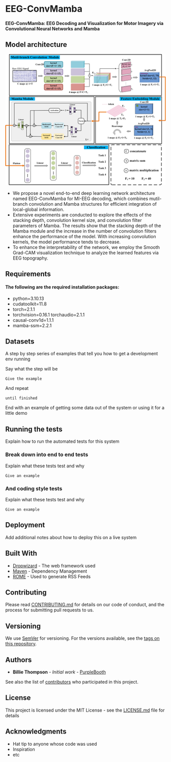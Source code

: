# EEG-ConvMamba

#### EEG-ConvMamba: EEG Decoding and Visualization for Motor Imagery via Convolutional Neural Networks and Mamba

## Model architecture

<div align="center">
  <img src="https://github.com/Jianxi-Huang/EEG-ConvMamba/blob/main/Model%20Architecture.png" width="700px">
</div>


* We propose a novel end-to-end deep learning network architecture named EEG-ConvMamba for MI-EEG decoding, which combines mutil-branch convolution and Mamba structures for efficient integration of local-global information.
* Extensive experiments are conducted to explore the effects of the stacking depth, convolution kernel size, and convolution filter parameters of Mamba. The results show that the stacking depth of the Mamba module and the increase in the number of convolution         filters enhance the performance of the model. With increasing convolution kernels, the model performance tends to decrease.
* To enhance the interpretability of the network, we employ the Smooth Grad-CAM visualization technique to analyze the learned features via EEG topography.
## Requirements

#### The following are the required installation packages:
* python=3.10.13
* cudatoolkit=11.8
* torch=2.1.1
* torchvision=0.16.1 torchaudio=2.1.1
* causal-conv1d=1.1.1
* mamba-ssm=2.2.1
  
## Datasets

A step by step series of examples that tell you how to get a development env running

Say what the step will be

```
Give the example
```

And repeat

```
until finished
```

End with an example of getting some data out of the system or using it for a little demo

## Running the tests

Explain how to run the automated tests for this system

### Break down into end to end tests

Explain what these tests test and why

```
Give an example
```

### And coding style tests

Explain what these tests test and why

```
Give an example
```

## Deployment

Add additional notes about how to deploy this on a live system

## Built With

* [Dropwizard](http://www.dropwizard.io/1.0.2/docs/) - The web framework used
* [Maven](https://maven.apache.org/) - Dependency Management
* [ROME](https://rometools.github.io/rome/) - Used to generate RSS Feeds

## Contributing

Please read [CONTRIBUTING.md](https://gist.github.com/PurpleBooth/b24679402957c63ec426) for details on our code of conduct, and the process for submitting pull requests to us.

## Versioning

We use [SemVer](http://semver.org/) for versioning. For the versions available, see the [tags on this repository](https://github.com/your/project/tags). 

## Authors

* **Billie Thompson** - *Initial work* - [PurpleBooth](https://github.com/PurpleBooth)

See also the list of [contributors](https://github.com/your/project/contributors) who participated in this project.

## License

This project is licensed under the MIT License - see the [LICENSE.md](LICENSE.md) file for details

## Acknowledgments

* Hat tip to anyone whose code was used
* Inspiration
* etc
